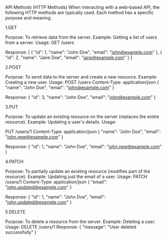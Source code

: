 API Methods (HTTP Methods)
When interacting with a web-based API, the following HTTP methods are typically used. Each method has a specific purpose and meaning.

1.GET

Purpose: To retrieve data from the server.
Example: Getting a list of users from a server.
Usage:
GET /users

Response:
[
  {
    "id": 1,
    "name": "John Doe",
    "email": "john@example.com"
  },
  {
    "id": 2,
    "name": "Jane Doe",
    "email": "jane@example.com"
  }
]

2.POST

Purpose: To send data to the server and create a new resource.
Example: Creating a new user.
Usage:
POST /users
Content-Type: application/json
{
  "name": "John Doe",
  "email": "john@example.com"
}

Response:
{
  "id": 3,
  "name": "John Doe",
  "email": "john@example.com"
}


3.PUT

Purpose: To update an existing resource on the server (replaces the entire resource).
Example: Updating a user's details.
Usage:

PUT /users/1
Content-Type: application/json
{
  "name": "John Doe",
  "email": "john.new@example.com"
}


Response:
{
  "id": 1,
  "name": "John Doe",
  "email": "john.new@example.com"
}


4.PATCH

Purpose: To partially update an existing resource (modifies part of the resource).
Example: Updating just the email of a user.
Usage:
PATCH /users/1
Content-Type: application/json
{
  "email": "john.updated@example.com"
}

Response:
{
  "id": 1,
  "name": "John Doe",
  "email": "john.updated@example.com"
}


5.DELETE

Purpose: To delete a resource from the server.
Example: Deleting a user.
Usage:
DELETE /users/1
Response:
{
  "message": "User deleted successfully"
}

